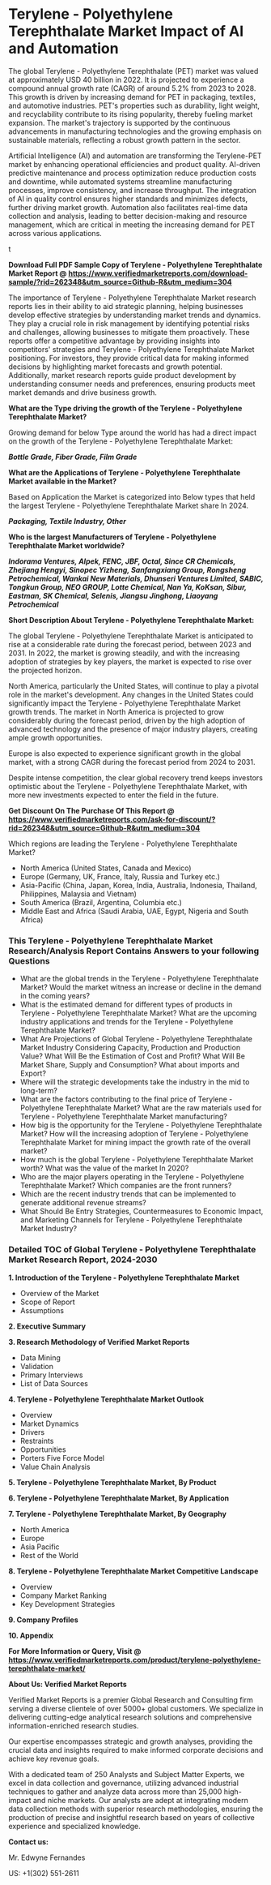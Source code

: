 <meta name="title" content="Global Terylene - Polyethylene Terephthalate Market Impact of AI and Automation"><meta name="description" content="The global Terylene - Polyethylene Terephthalate (PET) market was valued at approximately USD 40 billion in 2022. It is projected to experience a compound annual growt"><meta name="title" content="Terylene - Polyethylene Terephthalate Market Size, Share, Scope, Trends, Growth, Opportunities, Analysis, Forecast"><h1>Terylene - Polyethylene Terephthalate Market Impact of AI and Automation</h1><p>The global Terylene - Polyethylene Terephthalate (PET) market was valued at approximately USD 40 billion in 2022. It is projected to experience a compound annual growth rate (CAGR) of around 5.2% from 2023 to 2028. This growth is driven by increasing demand for PET in packaging, textiles, and automotive industries. PET's properties such as durability, light weight, and recyclability contribute to its rising popularity, thereby fueling market expansion. The market's trajectory is supported by the continuous advancements in manufacturing technologies and the growing emphasis on sustainable materials, reflecting a robust growth pattern in the sector.</p><p>Artificial Intelligence (AI) and automation are transforming the Terylene-PET market by enhancing operational efficiencies and product quality. AI-driven predictive maintenance and process optimization reduce production costs and downtime, while automated systems streamline manufacturing processes, improve consistency, and increase throughput. The integration of AI in quality control ensures higher standards and minimizes defects, further driving market growth. Automation also facilitates real-time data collection and analysis, leading to better decision-making and resource management, which are critical in meeting the increasing demand for PET across various applications.</p>t</p><p id="" class=""><strong>Download Full PDF Sample Copy of Terylene - Polyethylene Terephthalate Market Report @ <a href="https://www.verifiedmarketreports.com/download-sample/?rid=262348&utm_source=Github-R&utm_medium=304" target="_blank">https://www.verifiedmarketreports.com/download-sample/?rid=262348&utm_source=Github-R&utm_medium=304</a></strong></p><p>The importance of&nbsp;Terylene - Polyethylene Terephthalate Market research reports lies in their ability to aid strategic planning, helping businesses develop effective strategies by understanding market trends and dynamics. They play a crucial role in risk management by identifying potential risks and challenges, allowing businesses to mitigate them proactively. These reports offer a competitive advantage by providing insights into competitors' strategies and Terylene - Polyethylene Terephthalate Market positioning. For investors, they provide critical data for making informed decisions by highlighting market forecasts and growth potential. Additionally, market research reports guide product development by understanding consumer needs and preferences, ensuring products meet market demands and drive business growth.</p><p><strong>What are the&nbsp;Type driving the growth of the Terylene - Polyethylene Terephthalate Market?</strong></p><p id="" class="">Growing demand for below Type around the world has had a direct impact on the growth of the Terylene - Polyethylene Terephthalate Market:</p><em><strong>Bottle Grade, Fiber Grade, Film Grade</strong></em></p><strong>What are the&nbsp;Applications&nbsp;of Terylene - Polyethylene Terephthalate Market available in the Market?</strong></p><p id="" class="">Based on Application the Market is categorized into Below types that held the largest Terylene - Polyethylene Terephthalate Market share In 2024.</p><em><strong>Packaging, Textile Industry, Other</strong></em></p><strong>Who is the largest Manufacturers of Terylene - Polyethylene Terephthalate Market worldwide?</strong></p><p><em><strong>Indorama Ventures, Alpek, FENC, JBF, Octal, Since CR Chemicals, Zhejiang Hengyi, Sinopec Yizheng, Sanfangxiang Group, Rongsheng Petrochemical, Wankai New Materials, Dhunseri Ventures Limited, SABIC, Tongkun Group, NEO GROUP, Lotte Chemical, Nan Ya, KoKsan, Sibur, Eastman, SK Chemical, Selenis, Jiangsu Jinghong, Liaoyang Petrochemical</strong></em></p><p id="" class=""><strong>Short Description About Terylene - Polyethylene Terephthalate Market:</strong></p><p>The global Terylene - Polyethylene Terephthalate Market is anticipated to rise at a considerable rate during the forecast period, between 2023 and 2031. In 2022, the market is growing steadily, and with the increasing adoption of strategies by key players, the market is expected to rise over the projected horizon.</p><p>North America, particularly the United States, will continue to play a pivotal role in the market's development. Any changes in the United States could significantly impact the Terylene - Polyethylene Terephthalate Market growth trends. The market in North America is projected to grow considerably during the forecast period, driven by the high adoption of advanced technology and the presence of major industry players, creating ample growth opportunities.</p><p>Europe is also expected to experience significant growth in the global market, with a strong CAGR during the forecast period from 2024 to 2031.</p><p>Despite intense competition, the clear global recovery trend keeps investors optimistic about the Terylene - Polyethylene Terephthalate Market, with more new investments expected to enter the field in the future.</p><p id="" class=""><strong>Get Discount On The Purchase Of This Report @ <a href="https://www.verifiedmarketreports.com/ask-for-discount/?rid=262348&utm_source=Github-R&utm_medium=304" target="_blank">https://www.verifiedmarketreports.com/ask-for-discount/?rid=262348&utm_source=Github-R&utm_medium=304</a></strong></p>Which regions are leading the Terylene - Polyethylene Terephthalate Market?</p><ul><li>North America (United States, Canada and Mexico)</li><li>Europe (Germany, UK, France, Italy, Russia and Turkey etc.)</li><li>Asia-Pacific (China, Japan, Korea, India, Australia, Indonesia, Thailand, Philippines, Malaysia and Vietnam)</li><li>South America (Brazil, Argentina, Columbia etc.)</li><li>Middle East and Africa (Saudi Arabia, UAE, Egypt, Nigeria and South Africa)</li></ul><h3 id="" class="">This Terylene - Polyethylene Terephthalate Market Research/Analysis Report Contains Answers to your following Questions</h3><ul><li>What are the global trends in the Terylene - Polyethylene Terephthalate Market? Would the market witness an increase or decline in the demand in the coming years?</li><li>What is the estimated demand for different types of products in Terylene - Polyethylene Terephthalate Market? What are the upcoming industry applications and trends for the Terylene - Polyethylene Terephthalate Market?</li><li>What Are Projections of Global Terylene - Polyethylene Terephthalate Market Industry Considering Capacity, Production and Production Value? What Will Be the Estimation of Cost and Profit? What Will Be Market Share, Supply and Consumption? What about imports and Export?</li><li>Where will the strategic developments take the industry in the mid to long-term?</li><li>What are the factors contributing to the final price of Terylene - Polyethylene Terephthalate Market? What are the raw materials used for Terylene - Polyethylene Terephthalate Market manufacturing?</li><li>How big is the opportunity for the Terylene - Polyethylene Terephthalate Market? How will the increasing adoption of Terylene - Polyethylene Terephthalate Market for mining impact the growth rate of the overall market?</li><li>How much is the global Terylene - Polyethylene Terephthalate Market worth? What was the value of the market In 2020?</li><li>Who are the major players operating in the Terylene - Polyethylene Terephthalate Market? Which companies are the front runners?</li><li>Which are the recent industry trends that can be implemented to generate additional revenue streams?</li><li>What Should Be Entry Strategies, Countermeasures to Economic Impact, and Marketing Channels for Terylene - Polyethylene Terephthalate Market Industry?</li></ul><h3 id="" class="">Detailed TOC of Global Terylene - Polyethylene Terephthalate Market Research Report, 2024-2030</h3><p id="" class=""><strong>1. Introduction of the Terylene - Polyethylene Terephthalate Market</strong></p><ul><li>Overview of the Market</li><li>Scope of Report</li><li>Assumptions</li></ul><p id="" class=""><strong>2. Executive Summary</strong></p><p id="" class=""><strong>3. Research Methodology of Verified Market Reports</strong></p><ul><li>Data Mining</li><li>Validation</li><li>Primary Interviews</li><li>List of Data Sources</li></ul><p id="" class=""><strong>4. Terylene - Polyethylene Terephthalate Market Outlook</strong></p><ul><li>Overview</li><li>Market Dynamics</li><li>Drivers</li><li>Restraints</li><li>Opportunities</li><li>Porters Five Force Model</li><li>Value Chain Analysis</li></ul><p id="" class=""><strong>5. Terylene - Polyethylene Terephthalate Market, By Product</strong></p><p id="" class=""><strong>6. Terylene - Polyethylene Terephthalate Market, By Application</strong></p><p id="" class=""><strong>7. Terylene - Polyethylene Terephthalate Market, By Geography</strong></p><ul><li>North America</li><li>Europe</li><li>Asia Pacific</li><li>Rest of the World</li></ul><p id="" class=""><strong>8. Terylene - Polyethylene Terephthalate Market Competitive Landscape</strong></p><ul><li>Overview</li><li>Company Market Ranking</li><li>Key Development Strategies</li></ul><p id="" class=""><strong>9. Company Profiles</strong></p><p id="" class=""><strong>10. Appendix</strong></p><p id="" class=""><strong>For More Information or Query, Visit @ <a href="https://www.verifiedmarketreports.com/product/terylene-polyethylene-terephthalate-market/" target="_blank">https://www.verifiedmarketreports.com/product/terylene-polyethylene-terephthalate-market/</a></strong></p><p id="" class=""><strong>About Us: Verified Market Reports</strong></p><p id="" class="">Verified Market Reports is a premier Global Research and Consulting firm serving a diverse clientele of over 5000+ global customers. We specialize in delivering cutting-edge analytical research solutions and comprehensive information-enriched research studies.</p><p id="" class="">Our expertise encompasses strategic and growth analyses, providing the crucial data and insights required to make informed corporate decisions and achieve key revenue goals.</p><p id="" class="">With a dedicated team of 250 Analysts and Subject Matter Experts, we excel in data collection and governance, utilizing advanced industrial techniques to gather and analyze data across more than 25,000 high-impact and niche markets. Our analysts are adept at integrating modern data collection methods with superior research methodologies, ensuring the production of precise and insightful research based on years of collective experience and specialized knowledge.</p><p id="" class=""><strong>Contact us:</strong></p><p id="" class="">Mr. Edwyne Fernandes</p><p id="" class="">US: +1(302) 551-2611</p>